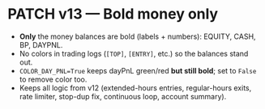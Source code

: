 # PATCH v13 — Bold money only
- **Only** the money balances are bold (labels + numbers): EQUITY, CASH, BP, DAYPNL.
- No colors in trading logs (`[TOP]`, `[ENTRY]`, etc.) so the balances stand out.
- `COLOR_DAY_PNL=True` keeps dayPnL green/red **but still bold**; set to `False` to remove color too.
- Keeps all logic from v12 (extended-hours entries, regular-hours exits, rate limiter, stop-dup fix, continuous loop, account summary).
